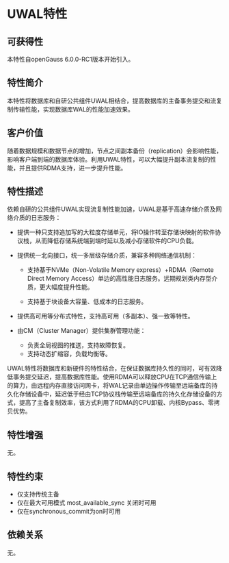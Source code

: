 # UWAL特性<a name="ZH-CN_TOPIC_0000001687210125"></a>

## 可获得性<a name="section14611198203513"></a>

本特性自openGauss 6.0.0-RC1版本开始引入。

## 特性简介<a name="section1044295211352"></a>

本特性将数据库和自研公共组件UWAL相结合，提高数据库的主备事务提交和流复制传输性能，实现数据库WAL的性能加速效果。

## 客户价值<a name="section38042903613"></a>

随着数据规模和数据节点的增加，节点之间副本备份（replication）会影响性能，影响客户端到端的数据库体验。利用UWAL特性，可以大幅提升副本流复制的性能，并且提供RDMA支持，进一步提升性能。

## 特性描述<a name="section595563813616"></a>

依赖自研的公共组件UWAL实现流复制性能加速，UWAL是基于高速存储介质及网络介质的日志服务：

-   提供一种只支持追加写的大粒度存储单元，将IO操作转至存储块映射的软件协议栈，从而降低存储系统端到端时延以及减小存储软件的CPU负载。
-   提供统一北向接口，统一多层级存储介质，兼容多种网络通信机制：
    -   支持基于NVMe（Non-Volatile Memory express）+RDMA（Remote Direct Memory Access）单边的高性能日志服务。远期规划类内存型介质，更大幅度提升性能。

    -   支持基于块设备大容量、低成本的日志服务。

-   提供高可用等分布式特性，支持高可用（多副本）、强一致等特性。

-   由CM（Cluster Manager）提供集群管理功能：
    -   负责全局视图的推送，支持故障恢复。
    -   支持动态扩缩容，负载均衡等。

UWAL特性将数据库和新硬件的特性结合，在保证数据库持久性的同时，可有效降低事务提交延迟，提高数据库性能。使用RDMA可以释放CPU在TCP通信传输上的算力，由远程内存直接访问网卡，将WAL记录由单边操作传输至远端备库的持久化存储设备中，延迟低于经由TCP协议栈传输至远端备库的持久化存储设备的方式，提高了主备复制效率，该方式利用了RDMA的CPU卸载、内核Bypass、零拷贝优势。

## 特性增强<a name="section190946203720"></a>

无。

## 特性约束<a name="section011116254373"></a>

-   仅支持传统主备
-   仅在最大可用模式 most_available_sync 关闭时可用
-   仅在synchronous_commit为on时可用

## 依赖关系<a name="section12798194673710"></a>

无。

